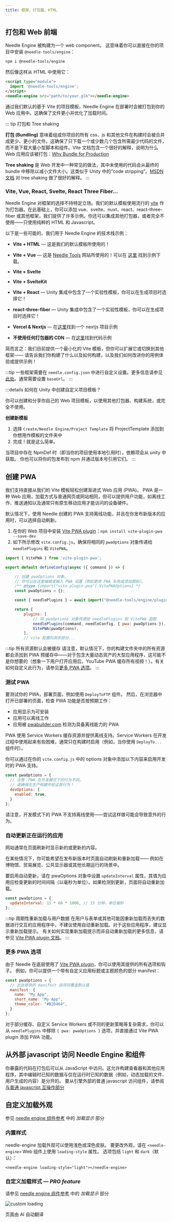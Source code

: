 ```yaml
---
title: 框架、打包器、HTML
---
```


## 打包和 Web 前端

Needle Engine 被构建为一个 web component。
这意味着你可以直接在你的项目中安装 `@needle-tools/engine`：

```bash
npm i @needle-tools/engine
```

然后像这样从 HTML 中使用它：

```html
<script type="module">
  import '@needle-tools/engine';
</script>
<needle-engine src="path/to/your.glb"></needle-engine>
```

通过我们默认的基于 Vite 的项目模板，Needle Engine 在部署时会被打包到你的 Web 应用中。这确保了文件更小并优化了加载时间。

::: tip 打包和 Tree shaking

**打包 (Bundling)** 意味着组成你项目的所有 css、js 和其他文件在构建时会被合并成更少、更小的文件。这确保了只下载一个或少数几个包含所需最少代码的文件，而不是下载大量小型脚本和组件。Vite 文档包含一个很好的解释，说明为什么 Web 应用应该被打包：[Why Bundle for Production](https://vitejs.dev/guide/why.html)

**Tree shaking** 是 Web 开发中一种常见的做法，其中未使用的代码会从最终的 bundle 中移除以减小文件大小。这类似于 Unity 中的“code stripping”。[MSDN 文档](https://developer.mozilla.org/en-US/docs/Glossary/Tree_shaking) 对 tree shaking 做了很好的解释。
:::

### Vite, Vue, React, Svelte, React Three Fiber...

Needle Engine 对框架的选择不持特定立场。我们的默认模板使用流行的 [vite](https://vitejs.dev) 作为打包器。在此基础上，你可以添加 vue、svelte、nuxt、react、react-three-fiber 或其他框架，我们提供了许多示例。你还可以集成其他打包器，或者完全不使用——只使用纯粹的 HTML 和 Javascript。

以下是一些可能的、我们用于 Needle Engine 的技术栈示例：

- **Vite + HTML** — 这是我们的默认模板所使用的！

- **Vite + Vue** — 这是 [Needle Tools](https://needle.tools) 网站所使用的！可以在 [这里](https://github.com/needle-tools/needle-engine-samples) 找到示例下载。
- **Vite + Svelte**
- **Vite + SvelteKit**
- **Vite + React** — Unity 集成中包含了一个实验性模板，你可以在生成项目时选择它！
- **react-three-fiber** — Unity 集成中包含了一个实验性模板，你可以在生成项目时选择它！
- **Vercel & Nextjs** — 在[这里](https://github.com/needle-engine/nextjs-sample)找到一个 nextjs 项目示例
- **不使用任何打包器的 CDN** — 在[这里](./vanilla-js.md)找到代码示例

简而言之：我们目前提供一个最小化的 Vite 模板，但你可以扩展它或切换到其他框架——
请告诉我们你构建了什么以及如何构建，以及我们如何改进你的用例体验或提供示例！

:::tip
一些框架需要在 `needle.config.json` 中进行自定义设置。更多信息请参见[此处](./reference/needle-config-json.md)。通常需要设置 `baseUrl`。
:::

:::details 如何在 Unity 中创建自定义项目模板？

你可以创建和分享你自己的 Web 项目模板，以使用其他打包器、构建系统，或完全不使用。

**创建新模板**
1. 选择 `Create/Needle Engine/Project Template` 将 ProjectTemplate 添加到你想用作模板的文件夹中
2. 完成！就是这么简单。

当项目中存在 NpmDef 时（即当你的项目使用本地引用时），依赖项会从 unity 中获取。
你也可以将你的包发布到 npm 并通过版本号引用它们。
:::

## 创建 PWA

我们支持直接从我们的 Vite 模板轻松创建渐进式 Web 应用 (PWA)。
PWA 是一种 Web 应用，加载方式与普通网页或网站相同，但可以提供用户功能，如离线工作、推送通知以及通常只有原生移动应用才能访问的设备硬件。

默认情况下，使用 Needle 创建的 PWA 支持离线功能，并且在你发布新版本的应用时，可以选择自动刷新。

1) 在你的 Web 项目中安装 [Vite PWA plugin](https://vite-pwa-org.netlify.app/)：`npm install vite-plugin-pwa --save-dev`
2) 如下所示修改 `vite.config.js`。确保将相同的 `pwaOptions` 对象传递给 `needlePlugins` 和 `VitePWA`。

```js
import { VitePWA } from 'vite-plugin-pwa';

export default defineConfig(async ({ command }) => {

    // 创建 pwaOptions 对象。
    // 你可以在这里编辑或输入 PWA 设置（例如更改 PWA 名称或添加图标）。
    /** @type {import("vite-plugin-pwa").VitePWAOptions} */
    const pwaOptions = {};

    const { needlePlugins } = await import("@needle-tools/engine/plugins/vite/index.js");

    return {
        plugins: [
            // 将 pwaOptions 对象传递给 needlePlugins 和 VitePWA 函数
            needlePlugins(command, needleConfig, { pwa: pwaOptions }),
            VitePWA(pwaOptions),
        ],
        // vite 配置的其余部分...
```

:::tip 所有资源默认会被缓存
请注意，默认情况下，你的构建文件夹中的所有资源都会添加到 PWA 预缓存中——对于包含大量动态资产的大型应用程序，这可能不是你想要的（想象一下用户打开应用后，YouTube PWA 缓存所有视频！）。有关如何自定义此行为，请参见[更多 PWA 选项](#more-pwa-options)。
:::

### 测试 PWA

要测试你的 PWA，部署页面，例如使用 `DeployToFTP` 组件。
然后，在浏览器中打开已部署的页面，检查 PWA 功能是否按预期工作：
- 应用显示为可安装
- 应用可以离线工作
- 应用被 [pwabuilder.com](https://pwabuilder.com/) 检测为具备离线能力的 PWA

PWA 使用 Service Workers 缓存资源并提供离线支持。Service Workers 在开发过程中使用起来有些困难，通常只在构建时启用（例如，当你使用 `DeployTo...` 组件时）。

你可以通过在你的 `vite.config.js` 中的 options 对象中添加以下内容来启用开发时的 PWA 支持。

```js
const pwaOptions = {
  // 注意：PWA 在开发模式下的行为不同。
  // 请确保在生产构建中验证其行为！
  devOptions: {
    enabled: true,
  }
};
```

请注意，开发模式下的 PWA 不支持离线使用——尝试这样做可能会导致意外的行为。

### 自动更新正在运行的应用

网站通常在页面刷新时显示新的或更新的内容。

在某些情况下，你可能希望在发布新版本时页面自动刷新和重新加载——
例如在博物馆、贸易展览、公共显示器或其他长期运行的场景中。

要启用自动更新，请在 pwaOptions 对象中设置 `updateInterval` 属性，其值为应用应检查更新的时间间隔（以毫秒为单位）。如果检测到更新，页面将自动重新加载。

```js
const pwaOptions = {
  updateInterval: 15 * 60 * 1000, // 15 分钟，单位毫秒
};
```

:::tip 周期性重新加载与用户数据
在用户与表单或其他可能因重新加载而丢失的数据进行交互的应用程序中，不建议使用自动重新加载。对于这些应用程序，建议显示重新加载提示。
有关如何实现重新加载提示而非自动重新加载的更多信息，请参见 [Vite PWA plugin 文档](https://vite-pwa-org.netlify.app/guide/prompt-for-update.html)。
:::

### 更多 PWA 选项

由于 Needle 在底层使用了 [Vite PWA plugin](https://vite-pwa-org.netlify.app/)，你可以使用其提供的所有选项和钩子。
例如，你可以提供一个带有自定义应用标题或主题颜色的部分 manifest：

```js
const pwaOptions = {
  // 此处提供的 manifest 选项将覆盖默认值
  manifest: {
    name: "My App",
    short_name: "My App",
    theme_color: "#B2D464",
  }
};
```

对于部分缓存、自定义 Service Workers 或不同的更新策略等复杂需求，你可以从 `needlePlugins` 中移除 `{ pwa: pwaOptions }` 选项，并直接通过 Vite PWA plugin 添加 PWA 功能。

## 从外部 javascript 访问 Needle Engine 和组件

你暴露的代码在打包后可以从 JavaScript 中访问。这允许构建查看器和其他应用程序，其中编辑时已知的数据与仅在运行时已知的数据（例如，动态加载的文件、用户生成的内容）是分开的。
要从引擎外部的普通 javascript 访问组件，请参阅[与普通 javascript 互操作部分](./scripting.md#accessing-needle-engine-and-components-from-anywhere)

## 自定义加载外观

参见 [needle engine 组件参考](./reference/needle-engine-attributes.md) 中的 *加载显示* 部分

### 内置样式

needle-engine 加载外观可以使用浅色或深色皮肤。
要更改外观，请在 `<needle-engine>` Web 组件上使用 `loading-style` 属性。
选项包括 `light` 和 `dark`（默认）：

``<needle-engine loading-style="light"></needle-engine>``

### 自定义加载样式 — *PRO feature* #

请参见 [needle engine 组件参考](./reference/needle-engine-attributes.md) 中的 *加载显示* 部分

![custom loading](/imgs/custom-loading-style.webp)

页面由 AI 自动翻译